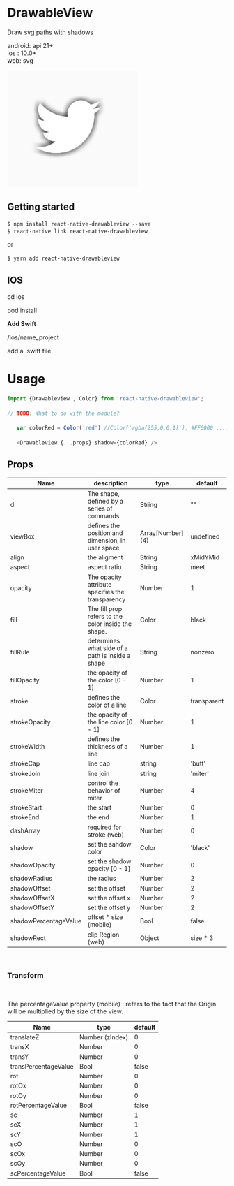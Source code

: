 # DrawableView

Draw svg paths with shadows

android: api 21+   
ios : 10.0+   
web: svg  

<img src="./src/demo.jpg" width="300">


## Getting started

`$ npm install react-native-drawableview --save`  
`$ react-native link react-native-drawableview`  
  
or

`$ yarn add react-native-drawableview `
    


## IOS

cd ios

pod install

**Add Swift**

/ios/name_project

add a .swift file


# Usage
```javascript
import {Drawableview , Color} from 'react-native-drawableview';

// TODO: What to do with the module?

   var colorRed = Color('red') //Color('rgba(255,0,0,1)'), #FF0000 .....

   <Drawableview {...props} shadow={colorRed} />

```


## Props   



| Name | description | type | default |
| --- | --- | --- | --- |
| d | The shape, defined by a series of commands   | String | "" |
| viewBox | defines the position and dimension, in user space    | Array[Number] (4) | undefined |
| align | the aligment     | String | xMidYMid |
| aspect | aspect ratio   | String | meet |
| opacity | The opacity attribute specifies the transparency | Number | 1 |
| fill | The fill prop refers to the color inside the shape.        | Color | black |
| fillRule | determines what side of a path is inside a shape  | String | nonzero |
| fillOpacity   | the opacity of the color [0 - 1] | Number | 1 |
| stroke | defines the color of a line  | Color | transparent |
| strokeOpacity |  the opacity of the line color [0 - 1]  | Number | 1 |
| strokeWidth | defines the thickness of a line | Number | 1 
| strokeCap | line cap | string | 'butt' |
| strokeJoin | line join | string | 'miter' |
| strokeMiter | control the behavior of miter | Number | 4 |
| strokeStart | the start | Number | 0 |
| strokeEnd | the end | Number | 1 |
| dashArray | required for stroke (web) | Number | 0 |
| shadow | set the sahdow color  | Color | 'black' |
| shadowOpacity | set the shadow opacity [0 - 1]  | Number | 0 |
| shadowRadius | the radius | Number | 2 |
| shadowOffset | set the offset | Number | 2  |
| shadowOffsetX | set the offset x | Number | 2  |
| shadowOffsetY | set the offset y| Number | 2  |
| shadowPercentageValue | offset * size (mobile) | Bool | false |
| shadowRect | clip Region (web) | Object | size * 3 |

<br>

### Transform ###  

<br>

The percentageValue property (mobile) : refers to the fact that the Origin will be multiplied by the size of the view.  
  
| Name | type | default |
| --- | --- | --- |
| translateZ | Number (zIndex) | 0 |
| transX | Number | 0 |
| transY | Number | 0 |
| transPercentageValue | Bool | false |  
| rot | Number | 0 |
| rotOx | Number | 0 |
| rotOy | Number | 0 |
| rotPercentageValue | Bool | false |
| sc | Number | 1 |
| scX | Number | 1 |
| scY | Number | 1 |
| scO | Number | 0 |
| scOx | Number | 0 |
| scOy | Number | 0 |
| scPercentageValue | Bool | false |

